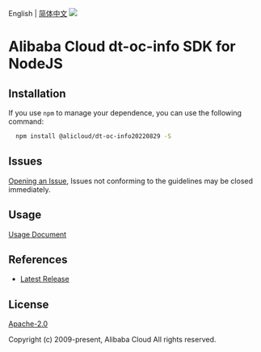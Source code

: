 English | [简体中文](README-CN.md)
![](https://aliyunsdk-pages.alicdn.com/icons/AlibabaCloud.svg)

# Alibaba Cloud dt-oc-info SDK for NodeJS

## Installation
If you use `npm` to manage your dependence, you can use the following command:

```sh
  npm install @alicloud/dt-oc-info20220829 -S
```

## Issues
[Opening an Issue](https://github.com/aliyun/alibabacloud-typescript-sdk/issues/new), Issues not conforming to the guidelines may be closed immediately.

## Usage
[Usage Document](https://github.com/aliyun/alibabacloud-typescript-sdk/blob/master/docs/Usage-EN.md#quick-examples)

## References
* [Latest Release](https://github.com/aliyun/alibabacloud-typescript-sdk/)

## License
[Apache-2.0](http://www.apache.org/licenses/LICENSE-2.0)

Copyright (c) 2009-present, Alibaba Cloud All rights reserved.
